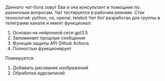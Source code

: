 Данного чат-бота зовут Ева и она консультант и помощник по разничным вопросам. Чат тестируется в рабочем режиме. 
Стек технологий: python, os, openai, telebot
Чат бот разработан для группы в телеграмм канале и имеет функционал:
1. Основан на нейронной сети gpt3.5
2. Запоминает прошлые сообщения 
3. Функция защиты API Github Actions
4. Полностью функционирует

Планируется:
1. Добавить рисование изображений
2. Обработка аудозаписей